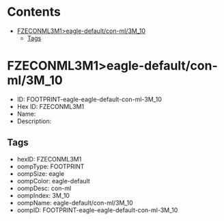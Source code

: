 



Contents
========

* [FZECONML3M1>eagle-default/con-ml/3M_10](#fzeconml3m1eagle-defaultcon-ml3m_10)
	* [Tags](#tags)

# FZECONML3M1>eagle-default/con-ml/3M_10

- ID: FOOTPRINT-eagle-eagle-default-con-ml-3M_10
- Hex ID: FZECONML3M1
- Name: 
- Description: 

## Tags

- hexID: FZECONML3M1
- oompType: FOOTPRINT
- oompSize: eagle
- oompColor: eagle-default
- oompDesc: con-ml
- oompIndex: 3M_10
- oompName: eagle-default/con-ml/3M_10
- oompID: FOOTPRINT-eagle-eagle-default-con-ml-3M_10
